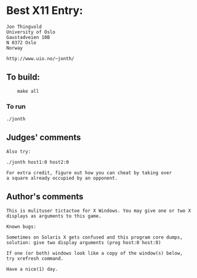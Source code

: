 # Best X11 Entry:

    Jon Thingvold
    University of Oslo
    Gaustadveien 10B
    N 0372 Oslo
    Norway

    http://www.uio.no/~jonth/

## To build:

        make all

### To run

	./jonth

## Judges' comments

    Also try:

	./jonth host1:0 host2:0

    For extra credit, figure out how you can cheat by taking over
    a square already occupied by an opponent.

## Author's comments

    This is mulituser tictactoe for X Windows. You may give one or two X
    displays as arguments to this game.
    
    Known bugs:
    
    Sometimes on Solaris X gets confused and this program core dumps,
    solution: give two display arguments (prog host:0 host:0)
    
    If one (or both) windows look like a copy of the window(s) below,
    try xrefresh command.
    
    Have a nice(1) day.
    
